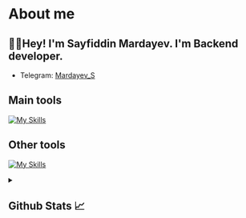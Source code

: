 # About me
<p><h2>👋🏻Hey! I'm Sayfiddin Mardayev. I'm Backend developer.</h2></p>

- Telegram:                           [Mardayev_S](https://t.me/Mardayev_S)
## Main tools
[![My Skills](https://skillicons.dev/icons?i=python,django,html,css)](https://skillicons.dev)

## Other tools
[![My Skills](https://skillicons.dev/icons?i=git,github,sqlite,mysql,vscode)](https://skillicons.dev)

<details>
  <summary><b><h2>Github Stats 📈 <h2></b></summary>
  <a href="https://github.com/Sayfiddinmardayev">
    <p align="left">
      <img src="https://github-profile-summary-cards.vercel.app/api/cards/profile-details?username=Sayfiddinmardayev&theme=github_dark">
      <img align="left" src="https://github-profile-summary-cards.vercel.app/api/cards/stats?username=Sayfiddinmardayev&theme=github_dark">
      <img align="left" src="https://github-profile-summary-cards.vercel.app/api/cards/productive-time?username=Sayfiddinmardayev&theme=github_dark&utcOffset=5"><br>
    </p>
  </a> 
</details>
